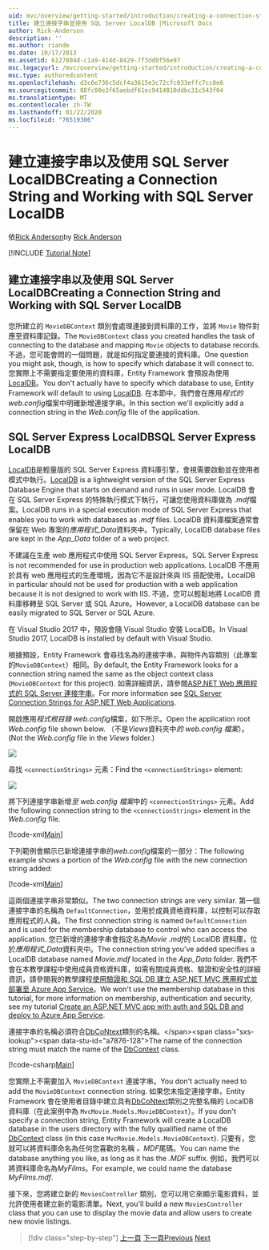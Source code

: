 ```yaml
---
uid: mvc/overview/getting-started/introduction/creating-a-connection-string
title: 建立連接字串並使用 SQL Server LocalDB |Microsoft Docs
author: Rick-Anderson
description: ''
ms.author: riande
ms.date: 10/17/2013
ms.assetid: 6127804d-c1a9-414d-8429-7f3dd0f56e97
msc.legacyurl: /mvc/overview/getting-started/introduction/creating-a-connection-string
msc.type: authoredcontent
ms.openlocfilehash: d3c6e736c5dcf4a3615e3c72cfc033effc7cc8e6
ms.sourcegitcommit: 88fc80e3f65aebdf61ec9414810ddbc31c543f04
ms.translationtype: MT
ms.contentlocale: zh-TW
ms.lasthandoff: 01/22/2020
ms.locfileid: "76519306"
---
```

# <a name="creating-a-connection-string-and-working-with-sql-server-localdb"></a><span data-ttu-id="a7876-102">建立連接字串以及使用 SQL Server LocalDB</span><span class="sxs-lookup"><span data-stu-id="a7876-102">Creating a Connection String and Working with SQL Server LocalDB</span></span>

<span data-ttu-id="a7876-103">依[Rick Anderson]((https://twitter.com/RickAndMSFT))</span><span class="sxs-lookup"><span data-stu-id="a7876-103">by [Rick Anderson]((https://twitter.com/RickAndMSFT))</span></span>

[!INCLUDE [Tutorial Note](index.md)]

## <a name="creating-a-connection-string-and-working-with-sql-server-localdb"></a><span data-ttu-id="a7876-104">建立連接字串以及使用 SQL Server LocalDB</span><span class="sxs-lookup"><span data-stu-id="a7876-104">Creating a Connection String and Working with SQL Server LocalDB</span></span>

<span data-ttu-id="a7876-105">您所建立的 `MovieDBContext` 類別會處理連接到資料庫的工作，並將 `Movie` 物件對應至資料庫記錄。</span><span class="sxs-lookup"><span data-stu-id="a7876-105">The `MovieDBContext` class you created handles the task of connecting to the database and mapping `Movie` objects to database records.</span></span> <span data-ttu-id="a7876-106">不過，您可能會問的一個問題，就是如何指定要連接的資料庫。</span><span class="sxs-lookup"><span data-stu-id="a7876-106">One question you might ask, though, is how to specify which database it will connect to.</span></span> <span data-ttu-id="a7876-107">您實際上不需要指定要使用的資料庫，Entity Framework 會預設為使用[LocalDB](https://docs.microsoft.com/sql/database-engine/configure-windows/sql-server-2016-express-localdb)。</span><span class="sxs-lookup"><span data-stu-id="a7876-107">You don't actually have to specify which database to use, Entity Framework will default to using [LocalDB](https://docs.microsoft.com/sql/database-engine/configure-windows/sql-server-2016-express-localdb).</span></span> <span data-ttu-id="a7876-108">在本節中，我們會在應用*程式的 web.config*檔案中明確新增連接字串。</span><span class="sxs-lookup"><span data-stu-id="a7876-108">In this section we'll explicitly add a connection string in the *Web.config* file of the application.</span></span>

## <a name="sql-server-express-localdb"></a><span data-ttu-id="a7876-109">SQL Server Express LocalDB</span><span class="sxs-lookup"><span data-stu-id="a7876-109">SQL Server Express LocalDB</span></span>

<span data-ttu-id="a7876-110">[LocalDB](https://docs.microsoft.com/sql/database-engine/configure-windows/sql-server-2016-express-localdb)是輕量版的 SQL Server Express 資料庫引擎，會視需要啟動並在使用者模式中執行。</span><span class="sxs-lookup"><span data-stu-id="a7876-110">[LocalDB](https://docs.microsoft.com/sql/database-engine/configure-windows/sql-server-2016-express-localdb) is a lightweight version of the SQL Server Express Database Engine that starts on demand and runs in user mode.</span></span> <span data-ttu-id="a7876-111">LocalDB 會在 SQL Server Express 的特殊執行模式下執行，可讓您使用資料庫做為 *.mdf*檔案。</span><span class="sxs-lookup"><span data-stu-id="a7876-111">LocalDB runs in a special execution mode of SQL Server Express that enables you to work with databases as *.mdf* files.</span></span> <span data-ttu-id="a7876-112">LocalDB 資料庫檔案通常會保留在 Web 專案的*應用程式\_Data*資料夾中。</span><span class="sxs-lookup"><span data-stu-id="a7876-112">Typically, LocalDB database files are kept in the *App\_Data* folder of a web project.</span></span>

<span data-ttu-id="a7876-113">不建議在生產 web 應用程式中使用 SQL Server Express。</span><span class="sxs-lookup"><span data-stu-id="a7876-113">SQL Server Express is not recommended for use in production web applications.</span></span> <span data-ttu-id="a7876-114">LocalDB 不應用於具有 web 應用程式的生產環境，因為它不是設計來與 IIS 搭配使用。</span><span class="sxs-lookup"><span data-stu-id="a7876-114">LocalDB in particular should not be used for production with a web application because it is not designed to work with IIS.</span></span> <span data-ttu-id="a7876-115">不過，您可以輕鬆地將 LocalDB 資料庫移轉至 SQL Server 或 SQL Azure。</span><span class="sxs-lookup"><span data-stu-id="a7876-115">However, a LocalDB database can be easily migrated to SQL Server or SQL Azure.</span></span>

<span data-ttu-id="a7876-116">在 Visual Studio 2017 中，預設會隨 Visual Studio 安裝 LocalDB。</span><span class="sxs-lookup"><span data-stu-id="a7876-116">In Visual Studio 2017, LocalDB is installed by default with Visual Studio.</span></span>

<span data-ttu-id="a7876-117">根據預設，Entity Framework 會尋找名為的連接字串，與物件內容類別（此專案的`MovieDBContext`）相同。</span><span class="sxs-lookup"><span data-stu-id="a7876-117">By default, the Entity Framework looks for a connection string named the same as the object context class (`MovieDBContext` for this project).</span></span> <span data-ttu-id="a7876-118">如需詳細資訊，請參閱[ASP.NET Web 應用程式的 SQL Server 連接字串](https://msdn.microsoft.com/library/jj653752.aspx)。</span><span class="sxs-lookup"><span data-stu-id="a7876-118">For more information see [SQL Server Connection Strings for ASP.NET Web Applications](https://msdn.microsoft.com/library/jj653752.aspx).</span></span>

<span data-ttu-id="a7876-119">開啟應用*程式根目錄 web.config*檔案，如下所示。</span><span class="sxs-lookup"><span data-stu-id="a7876-119">Open the application root *Web.config* file shown below.</span></span> <span data-ttu-id="a7876-120">（不是*Views*資料夾中*的 web.config 檔案*）。</span><span class="sxs-lookup"><span data-stu-id="a7876-120">(Not the *Web.config* file in the *Views* folder.)</span></span>

![](creating-a-connection-string/_static/image1.png)

<span data-ttu-id="a7876-121">尋找 `<connectionStrings>` 元素：</span><span class="sxs-lookup"><span data-stu-id="a7876-121">Find the `<connectionStrings>` element:</span></span>

![](creating-a-connection-string/_static/image2.png)

<span data-ttu-id="a7876-122">將下列連接字串新增*至 web.config 檔案*中的 `<connectionStrings>` 元素。</span><span class="sxs-lookup"><span data-stu-id="a7876-122">Add the following connection string to the `<connectionStrings>` element in the *Web.config* file.</span></span>

[!code-xml[Main](creating-a-connection-string/samples/sample1.xml)]

<span data-ttu-id="a7876-123">下列範例會顯示已新增連接字串的*web.config*檔案的一部分：</span><span class="sxs-lookup"><span data-stu-id="a7876-123">The following example shows a portion of the *Web.config* file with the new connection string added:</span></span>

[!code-xml[Main](creating-a-connection-string/samples/sample2.xml)]

<span data-ttu-id="a7876-124">這兩個連接字串非常類似。</span><span class="sxs-lookup"><span data-stu-id="a7876-124">The two connection strings are very similar.</span></span> <span data-ttu-id="a7876-125">第一個連接字串的名稱為 `DefaultConnection`，並用於成員資格資料庫，以控制可以存取應用程式的人員。</span><span class="sxs-lookup"><span data-stu-id="a7876-125">The first connection string is named `DefaultConnection` and is used for the membership database to control who can access the application.</span></span> <span data-ttu-id="a7876-126">您已新增的連接字串會指定名為*Movie .mdf*的 LocalDB 資料庫，位於*應用程式\_Data*資料夾中。</span><span class="sxs-lookup"><span data-stu-id="a7876-126">The connection string you've added specifies a LocalDB database named *Movie.mdf* located in the *App\_Data* folder.</span></span> <span data-ttu-id="a7876-127">我們不會在本教學課程中使用成員資格資料庫，如需有關成員資格、驗證和安全性的詳細資訊，請參閱我的教學課程[使用驗證和 SQL DB 建立 ASP.NET MVC 應用程式並部署至 Azure App Service](https://docs.microsoft.com/aspnet/core/security/authorization/secure-data)。</span><span class="sxs-lookup"><span data-stu-id="a7876-127">We won't use the membership database in this tutorial, for more information on membership, authentication and security, see my tutorial [Create an ASP.NET MVC app with auth and SQL DB and deploy to Azure App Service](https://docs.microsoft.com/aspnet/core/security/authorization/secure-data).</span></span>

<span data-ttu-id="a7876-128">連接字串的名稱必須符合[DbCoNtext](https://msdn.microsoft.com/library/system.data.entity.dbcontext(v=vs.103).aspx)類別的名稱。</span><span class="sxs-lookup"><span data-stu-id="a7876-128">The name of the connection string must match the name of the [DbContext](https://msdn.microsoft.com/library/system.data.entity.dbcontext(v=vs.103).aspx) class.</span></span>

[!code-csharp[Main](creating-a-connection-string/samples/sample3.cs?highlight=15)]

<span data-ttu-id="a7876-129">您實際上不需要加入 `MovieDBContext` 連接字串。</span><span class="sxs-lookup"><span data-stu-id="a7876-129">You don't actually need to add the `MovieDBContext` connection string.</span></span> <span data-ttu-id="a7876-130">如果您未指定連接字串，Entity Framework 會在使用者目錄中建立具有[DbCoNtext](https://msdn.microsoft.com/library/system.data.entity.dbcontext(v=vs.103).aspx)類別之完整名稱的 LocalDB 資料庫（在此案例中為 `MvcMovie.Models.MovieDBContext`）。</span><span class="sxs-lookup"><span data-stu-id="a7876-130">If you don't specify a connection string, Entity Framework will create a LocalDB database in the users directory with the fully qualified name of the [DbContext](https://msdn.microsoft.com/library/system.data.entity.dbcontext(v=vs.103).aspx) class (in this case `MvcMovie.Models.MovieDBContext`).</span></span> <span data-ttu-id="a7876-131">只要有，您就可以將資料庫命名為任何您喜歡的名稱 *。MDF*尾碼。</span><span class="sxs-lookup"><span data-stu-id="a7876-131">You can name the database anything you like, as long as it has the *.MDF* suffix.</span></span> <span data-ttu-id="a7876-132">例如，我們可以將資料庫命名為*MyFilms*。</span><span class="sxs-lookup"><span data-stu-id="a7876-132">For example, we could name the database *MyFilms.mdf*.</span></span>

<span data-ttu-id="a7876-133">接下來，您將建立新的 `MoviesController` 類別，您可以用它來顯示電影資料，並允許使用者建立新的電影清單。</span><span class="sxs-lookup"><span data-stu-id="a7876-133">Next, you'll build a new `MoviesController` class that you can use to display the movie data and allow users to create new movie listings.</span></span>

> [!div class="step-by-step"]
> <span data-ttu-id="a7876-134">[上一頁](adding-a-model.md)
> [下一頁](accessing-your-models-data-from-a-controller.md)</span><span class="sxs-lookup"><span data-stu-id="a7876-134">[Previous](adding-a-model.md)
[Next](accessing-your-models-data-from-a-controller.md)</span></span>
